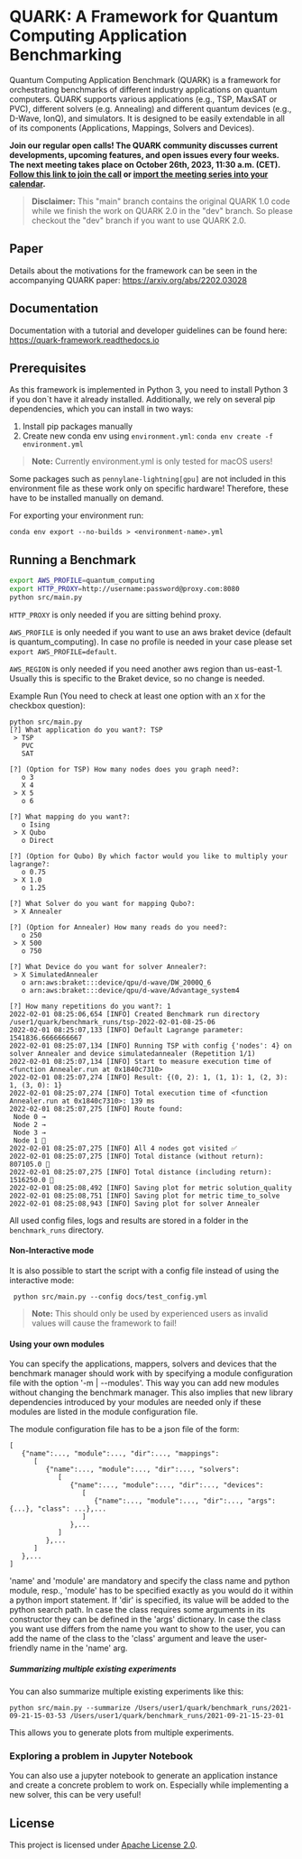 # QUARK: A Framework for Quantum Computing Application Benchmarking

Quantum Computing Application Benchmark (QUARK) is a framework for orchestrating benchmarks of different industry applications on quantum computers. 
QUARK supports various applications (e.g., TSP, MaxSAT or PVC), different solvers (e.g. Annealing) and different quantum devices (e.g., D-Wave, IonQ), and simulators.
It is designed to be easily extendable in all of its components (Applications, Mappings, Solvers and Devices).

**Join our regular open calls! The QUARK community discusses current developments, upcoming features, and open issues every four weeks. The next meeting takes place on October 26th, 2023, 11:30 a.m. (CET). [Follow this link to join the call](https://teams.microsoft.com/l/meetup-join/19%3ameeting_OTRmYThjMTItMzBiZS00MzRlLTg0NmYtOGVhYzU1YmU2Y2U4%40thread.v2/0?context=%7b%22Tid%22%3a%22ce849bab-cc1c-465b-b62e-18f07c9ac198%22%2c%22Oid%22%3a%22ecadc95c-7513-4840-bbe3-8c2f0ccf6e90%22%7d) or [import the meeting series into your calendar](https://github.com/QUARK-framework/QUARK/blob/advertise_open_call/Open%20Call%20QUARK.ics).**

> __Disclaimer:__ This "main" branch contains the original QUARK 1.0 code while we finish the work on QUARK 2.0 in the "dev" branch. So please checkout the "dev" branch if you want to use QUARK 2.0.



## Paper
Details about the motivations for the framework can be seen in the accompanying QUARK paper: https://arxiv.org/abs/2202.03028

## Documentation
Documentation with a tutorial and developer guidelines can be found here: https://quark-framework.readthedocs.io

## Prerequisites
As this framework is implemented in Python 3, you need to install Python 3 if you don`t have it already installed. 
Additionally, we rely on several pip dependencies, which you can install in two ways:

1. Install pip packages manually
2. Create new conda env using `environment.yml`:
    ```conda env create -f environment.yml```

> __Note:__ Currently environment.yml is only tested for macOS users!

Some packages such as `pennylane-lightning[gpu]` are not included in this environment file as these work only on specific
hardware! Therefore, these have to be installed manually on demand.

For exporting your environment run:
```
conda env export --no-builds > <environment-name>.yml
```

## Running a Benchmark

```bash 
export AWS_PROFILE=quantum_computing
export HTTP_PROXY=http://username:password@proxy.com:8080 
python src/main.py
```
`HTTP_PROXY` is only needed if you are sitting behind proxy.

`AWS_PROFILE` is only needed if you want to use an aws braket device (default is quantum_computing). 
In case no profile is needed in your case please set `export AWS_PROFILE=default`.

`AWS_REGION` is only needed if you need another aws region than us-east-1.
Usually this is specific to the Braket device, so no change is needed.

Example Run (You need to check at least one option with an ``X`` for the checkbox question):
```
python src/main.py 
[?] What application do you want?: TSP
 > TSP
   PVC
   SAT

[?] (Option for TSP) How many nodes does you graph need?: 
   o 3
   X 4
 > X 5
   o 6

[?] What mapping do you want?: 
   o Ising
 > X Qubo
   o Direct

[?] (Option for Qubo) By which factor would you like to multiply your lagrange?: 
   o 0.75
 > X 1.0
   o 1.25

[?] What Solver do you want for mapping Qubo?: 
 > X Annealer

[?] (Option for Annealer) How many reads do you need?: 
   o 250
 > X 500
   o 750

[?] What Device do you want for solver Annealer?: 
 > X SimulatedAnnealer
   o arn:aws:braket:::device/qpu/d-wave/DW_2000Q_6
   o arn:aws:braket:::device/qpu/d-wave/Advantage_system4

[?] How many repetitions do you want?: 1
2022-02-01 08:25:06,654 [INFO] Created Benchmark run directory /user1/quark/benchmark_runs/tsp-2022-02-01-08-25-06
2022-02-01 08:25:07,133 [INFO] Default Lagrange parameter: 1541836.6666666667
2022-02-01 08:25:07,134 [INFO] Running TSP with config {'nodes': 4} on solver Annealer and device simulatedannealer (Repetition 1/1)
2022-02-01 08:25:07,134 [INFO] Start to measure execution time of <function Annealer.run at 0x1840c7310>
2022-02-01 08:25:07,274 [INFO] Result: {(0, 2): 1, (1, 1): 1, (2, 3): 1, (3, 0): 1}
2022-02-01 08:25:07,274 [INFO] Total execution time of <function Annealer.run at 0x1840c7310>: 139 ms
2022-02-01 08:25:07,275 [INFO] Route found:
 Node 0 →
 Node 2 →
 Node 3 →
 Node 1 🏁
2022-02-01 08:25:07,275 [INFO] All 4 nodes got visited ✅ 
2022-02-01 08:25:07,275 [INFO] Total distance (without return): 807105.0 📏 
2022-02-01 08:25:07,275 [INFO] Total distance (including return): 1516250.0 📏 
2022-02-01 08:25:08,492 [INFO] Saving plot for metric solution_quality
2022-02-01 08:25:08,751 [INFO] Saving plot for metric time_to_solve
2022-02-01 08:25:08,943 [INFO] Saving plot for solver Annealer
```

All used config files, logs and results are stored in a folder in the ```benchmark_runs``` directory.

#### Non-Interactive mode
It is also possible to start the script with a config file instead of using the interactive mode:
```
 python src/main.py --config docs/test_config.yml
```

> __Note:__ This should only be used by experienced users as invalid values will cause the framework to fail!

#### Using your own modules
You can specify the applications, mappers, solvers and devices that the benchmark manager should work with by
specifying a module configuration file with the option '-m | --modules'. This way you can add new modules without
changing the benchmark manager. This also implies that new library dependencies introduced by your modules are
needed only if these modules are listed in the module configuration file.

The module configuration file has to be a json file of the form:
```
[
   {"name":..., "module":..., "dir":..., "mappings":
      [
         {"name":..., "module":..., "dir":..., "solvers":
            [
               {"name":..., "module":..., "dir":..., "devices":
                  [
                     {"name":..., "module":..., "dir":..., "args": {...}, "class": ...},...
                  ]
               },...
            ]
         },...
      ]
   },...
]
```
'name' and 'module' are mandatory and specify the class name and python module, resp.,
'module' has to be specified exactly as you would do it within a python import statement. If 'dir' is specified, its
value will be added to the python search path. 
In case the class requires some arguments in its constructor they can be defined in the 'args' dictionary.
In case the class you want use differs from the name you want to show to the user, you can add the name of the class to
the 'class' argument and leave the user-friendly name in the 'name' arg.

##### Summarizing multiple existing experiments
You can also summarize multiple existing experiments like this:
```
python src/main.py --summarize /Users/user1/quark/benchmark_runs/2021-09-21-15-03-53 /Users/user1/quark/benchmark_runs/2021-09-21-15-23-01
```
This allows you to generate plots from multiple experiments.

### Exploring a problem in Jupyter Notebook
You can also use a jupyter notebook to generate an application instance
and create a concrete problem to work on. Especially while implementing a new solver, this can be very useful!

## License

This project is licensed under [Apache License 2.0](LICENSE).
